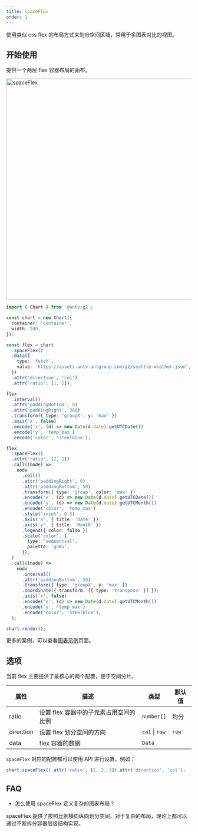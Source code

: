 ```yaml
---
title: spaceFlex
order: 1
---
```


使用类似 css flex 的布局方式来划分空间区域，常用于多图表对比的视图。

## 开始使用

提供一个两层 flex 容器布局的画布。

<img alt="spaceFlex" src="https://mdn.alipayobjects.com/mdn/huamei_qa8qxu/afts/img/A*lLecQJkdPbIAAAAAAAAAAAAADmJ7AQ" width="600" />

```ts
import { Chart } from '@antv/g2';

const chart = new Chart({
  container: 'container',
  width: 900,
});

const flex = chart
  .spaceFlex()
  .data({
    type: 'fetch',
    value: 'https://assets.antv.antgroup.com/g2/seattle-weather.json',
  })
  .attr('direction', 'col')
  .attr('ratio', [1, 2]);

flex
  .interval()
  .attr('paddingBottom', 0)
  .attr('paddingRight', 300)
  .transform({ type: 'groupX', y: 'max' })
  .axis('x', false)
  .encode('x', (d) => new Date(d.date).getUTCDate())
  .encode('y', 'temp_max')
  .encode('color', 'steelblue');

flex
  .spaceFlex()
  .attr('ratio', [2, 1])
  .call((node) =>
    node
      .cell()
      .attr('paddingRight', 0)
      .attr('paddingBottom', 50)
      .transform({ type: 'group', color: 'max' })
      .encode('x', (d) => new Date(d.date).getUTCDate())
      .encode('y', (d) => new Date(d.date).getUTCMonth())
      .encode('color', 'temp_max')
      .style('inset', 0.5)
      .axis('x', { title: 'Date' })
      .axis('y', { title: 'Month' })
      .legend({ color: false })
      .scale('color', {
        type: 'sequential',
        palette: 'gnBu',
      }),
  )
  .call((node) =>
    node
      .interval()
      .attr('paddingBottom', 50)
      .transform({ type: 'groupX', y: 'max' })
      .coordinate({ transform: [{ type: 'transpose' }] });
      .axis('x', false)
      .encode('x', (d) => new Date(d.date).getUTCMonth())
      .encode('y', 'temp_max')
      .encode('color', 'steelblue'),
  );

chart.render();
```

更多的案例，可以查看[图表示例](/examples)页面。

## 选项

当前 flex 主要提供了最核心的两个配置，便于空间分片。

| 属性      | 描述                                   | 类型           | 默认值 |
| --------- | -------------------------------------- | -------------- | ------ |
| ratio     | 设置 flex 容器中的子元素占用空间的比例 | `number[]`     | 均分   |
| direction | 设置 flex 划分空间的方向               | `col` \| `row` | `row`  |
| data      | flex 容器的数据                        | `Data`         |        |

`spaceFlex` 对应的配置都可以使用 API 进行设置，例如：

```ts
chart.spaceFlex().attr('ratio', [1, 2, 3]).attr('direction', 'col');
```

## FAQ

- 怎么使用 spaceFlex 定义复杂的图表布局？

spaceFlex 提供了按照比例横向纵向划分空间，对于复杂的布局，理论上都可以通过不断拆分容器层级结构实现。
